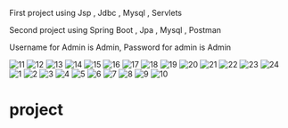 First project using  Jsp , Jdbc , Mysql , Servlets 

Second project using Spring Boot , Jpa , Mysql , Postman

Username for Admin is Admin, Password for admin is Admin


![11](https://user-images.githubusercontent.com/107069293/206435778-f684be9a-5678-420c-aadd-aa75bfe85a9f.png)
![12](https://user-images.githubusercontent.com/107069293/206435786-b34aca66-d768-4206-87f1-5c59867e0847.png)
![13](https://user-images.githubusercontent.com/107069293/206435790-20d4c13d-5462-471a-8a70-6e8b7d8029dd.png)
![14](https://user-images.githubusercontent.com/107069293/206435797-460d5b5f-5038-4b36-b736-1dc187a2e227.png)
![15](https://user-images.githubusercontent.com/107069293/206435803-a9216fd9-8ec9-4124-8f66-a6cbe8ea4133.png)
![16](https://user-images.githubusercontent.com/107069293/206435814-757fd55a-bab1-4920-9f84-f9627f2c52a3.png)
![17](https://user-images.githubusercontent.com/107069293/206435833-465284bf-0077-4e1a-99bf-1c88ea283169.png)
![18](https://user-images.githubusercontent.com/107069293/206435843-c0e80ed4-efa9-42b4-9884-1433f6d81f18.png)
![19](https://user-images.githubusercontent.com/107069293/206435854-e9c86d78-d073-4d47-8dce-8a752b65d97b.png)
![20](https://user-images.githubusercontent.com/107069293/206435860-0b1396f3-30ed-418d-a822-a7bce4a39983.png)
![21](https://user-images.githubusercontent.com/107069293/206435871-8ba0a2a7-8f02-4958-bcce-cb1e4c6cc87f.png)
![22](https://user-images.githubusercontent.com/107069293/206435887-e5011022-1314-4440-9bfa-3f24aaa2ceaa.png)
![23](https://user-images.githubusercontent.com/107069293/206435894-afb17783-561a-4121-a89e-b4b0899f630b.png)
![24](https://user-images.githubusercontent.com/107069293/206435910-faf14fdf-d95e-463e-8c92-1f24893a748f.png)
![1](https://user-images.githubusercontent.com/107069293/206435950-84258563-0def-47ed-a1f3-03fa0f42b468.png)
![2](https://user-images.githubusercontent.com/107069293/206435954-3c6ffedd-3eb8-4bb3-b43b-0a18d5011bb4.png)
![3](https://user-images.githubusercontent.com/107069293/206435957-13ed7151-88fb-455b-8e53-24770378f38b.png)
![4](https://user-images.githubusercontent.com/107069293/206435961-3f6a4842-820c-4f7f-ae4e-cb4145a30258.png)
![5](https://user-images.githubusercontent.com/107069293/206435964-db8650bb-579f-4087-8e6d-ba55ccf76b3f.png)
![6](https://user-images.githubusercontent.com/107069293/206435971-5f2e6cf2-b17d-4789-8a6a-16136e26a16c.png)
![7](https://user-images.githubusercontent.com/107069293/206435975-56b64ab5-83a3-449b-8e71-035c875d9d45.png)
![8](https://user-images.githubusercontent.com/107069293/206435982-f020b931-6d29-4f5d-a158-ed97f24045e7.png)
![9](https://user-images.githubusercontent.com/107069293/206435991-863f7998-0977-4db1-b960-1a9969815cf0.png)
![10](https://user-images.githubusercontent.com/107069293/206436024-9402fc6d-5880-45be-b930-7ef9d259bc54.png)
# project
